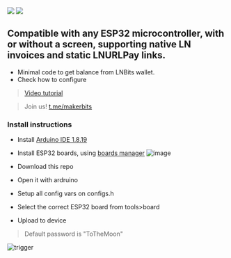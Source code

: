 
<img style="max-width:100%;" src="https://user-images.githubusercontent.com/33088785/166832680-600ed270-cbc9-4749-82f1-c1853b242329.png">

<img style="max-width:100%;" src="https://user-images.githubusercontent.com/33088785/166829474-a28ca2b7-dd3e-46d4-89d3-8a10bf1d3fad.png">

## Compatible with any ESP32 microcontroller, with or without a screen, supporting native LN invoices and static LNURLPay links.
- Minimal code to get balance from LNBits wallet.
- Check how to configure

> <a href="https://youtu.be/FeoIwTjv3YM">Video tutorial</a>

> Join us! <a href="https://t.me/makerbits">t.me/makerbits</a>

### Install instructions
- Install <a href="https://www.arduino.cc/en/software">Arduino IDE 1.8.19</a>
- Install ESP32 boards, using <a href="https://docs.espressif.com/projects/arduino-esp32/en/latest/installing.html#installing-using-boards-manager">boards manager</a>
![image](https://user-images.githubusercontent.com/33088785/161862832-1269a12e-16ce-427c-9a92-df3ee573a1fb.png)

- Download this repo
- Open it with ardruino
- Setup all config vars on configs.h
- Select the correct ESP32 board from tools>board
- Upload to device

> Default password is "ToTheMoon"


![trigger](https://user-images.githubusercontent.com/33088785/166829947-d0194b32-19fc-4a16-83d3-dc6f9af9337c.gif)

